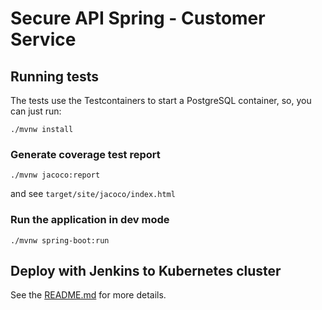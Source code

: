 # Secure API Spring - Customer Service

## Running tests

The tests use the Testcontainers to start a PostgreSQL container, so, you can just run:

`./mvnw install`

### Generate coverage test report 

`./mvnw jacoco:report`

and see `target/site/jacoco/index.html`

### Run the application in dev mode

`./mvnw spring-boot:run`

## Deploy with Jenkins to Kubernetes cluster

See the [README.md](./src/main/jenkins/README.md) for more details.
